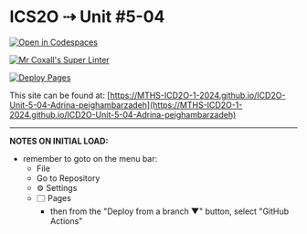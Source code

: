 # ICS2O ⇢ Unit #5-04

[![Open in Codespaces](https://classroom.github.com/assets/launch-codespace-2972f46106e565e64193e422d61a12cf1da4916b45550586e14ef0a7c637dd04.svg)](https://classroom.github.com/open-in-codespaces?assignment_repo_id=19329008)

[![Mr Coxall's Super Linter](https://github.com/MTHS-ICD2O-1-2024/ICD2O-Unit-5-04-Adrina-peighambarzadeh/workflows/Mr%20Coxall's%20Super%20Linter/badge.svg)](https://github.com/MTHS-ICD2O-1-2024/ICD2O-Unit-5-04-Adrina-peighambarzadeh/actions)

[![Deploy Pages](https://github.com/MTHS-ICD2O-1-2024/ICD2O-Unit-5-04-Adrina-peighambarzadeh/workflows/Deploy%20Pages/badge.svg)](https://github.com/MTHS-ICD2O-1-2024/ICD2O-Unit-5-04-Adrina-peighambarzadeh/actions)

This site can be found at: [https://MTHS-ICD2O-1-2024.github.io/ICD2O-Unit-5-04-Adrina-peighambarzadeh](https://MTHS-ICD2O-1-2024.github.io/ICD2O-Unit-5-04-Adrina-peighambarzadeh)

---

**NOTES ON INITIAL LOAD:**
- remember to goto on the menu bar:
  - File
  - Go to Repository
  - ⚙ Settings
  - 🗔 Pages
    - then from the "Deploy from a branch ▼" button, select "GitHub Actions"
